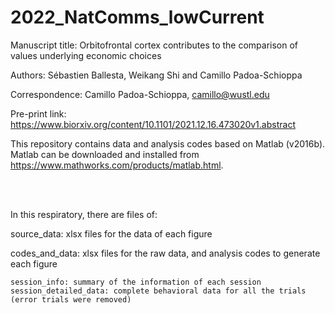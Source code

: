 # 2022_NatComms_lowCurrent
Manuscript title: Orbitofrontal cortex contributes to the comparison of values underlying economic choices

Authors: Sébastien Ballesta, Weikang Shi and Camillo Padoa-Schioppa

Correspondence: Camillo Padoa-Schioppa, camillo@wustl.edu 

Pre-print link: https://www.biorxiv.org/content/10.1101/2021.12.16.473020v1.abstract

This repository contains data and analysis codes based on Matlab (v2016b). Matlab can be downloaded and installed from https://www.mathworks.com/products/matlab.html. 

<br>
<br>
	
In this respiratory, there are files of:

source_data: xlsx files for the data of each figure 

codes_and_data: xlsx files for the raw data, and analysis codes to generate each figure
  
    session_info: summary of the information of each session
    session_detailed_data: complete behavioral data for all the trials (error trials were removed)
  
  
  

